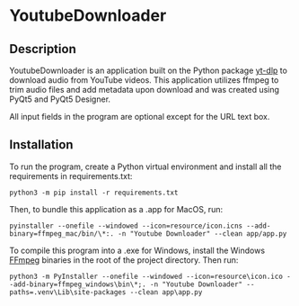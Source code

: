# YoutubeDownloader

## Description

YoutubeDownloader is an application built on the Python package <a href="https://github.com/yt-dlp/yt-dlp">yt-dlp</a> to download audio from YouTube videos. This application utilizes ffmpeg to trim audio files and add metadata upon download and was created using PyQt5 and PyQt5 Designer.

All input fields in the program are optional except for the URL text box.

## Installation
To run the program, create a Python virtual environment and install all the requirements in requirements.txt:

`python3 -m pip install -r requirements.txt`

Then, to bundle this application as a .app for MacOS, run:

`pyinstaller --onefile --windowed --icon=resource/icon.icns --add-binary=ffmpeg_mac/bin/\*:. -n "Youtube Downloader" --clean app/app.py`

To compile this program into a .exe for Windows, install the Windows <a href="https://ffmpeg.org/download.html#build-windows">FFmpeg</a> binaries in the root of the project directory. Then run:

`python3 -m PyInstaller --onefile --windowed --icon=resource\icon.ico --add-binary=ffmpeg_windows\bin\*;. -n "Youtube Downloader" --paths=.venv\Lib\site-packages --clean app\app.py`

